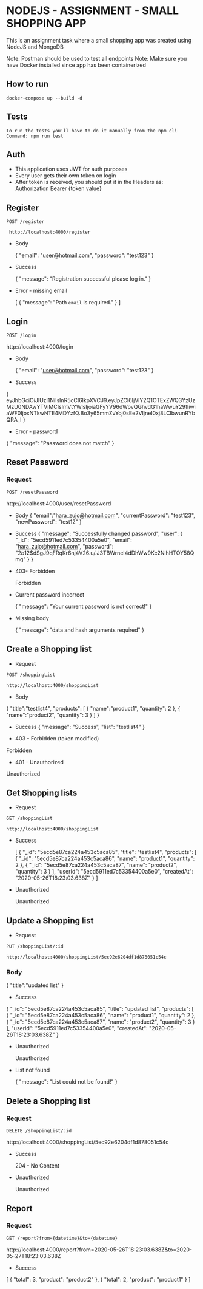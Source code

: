 # NODEJS - ASSIGNMENT - SMALL SHOPPING APP

This is an assignment task where a small shopping app was created using NodeJS and MongoDB

Note: Postman should be used to test all endpoints
Note: Make sure you have Docker installed since app has been containerized

## How to run

    docker-compose up --build -d

## Tests

    To run the tests you'll have to do it manually from the npm cli 
    Command: npm run test

## Auth

- This application uses JWT for auth purposes
- Every user gets their own token on login
- After token is received, you should put it in the Headers as: Authorization Bearer {token value}

## Register

`POST /register`

     http://localhost:4000/register

- Body

    {
        "email": "user@hotmail.com",
        "password": "test123"
    }

- Success

    {
        "message": "Registration successful please log in."
    }

- Error - missing email 

  [
    {
        "message": "Path `email` is required."
    }
  ]


## Login

`POST /login`

   http://localhost:4000/login

- Body

    {
        "email": "user@hotmail.com",
        "password": "test123"
    }

- Success

{
    eyJhbGciOiJIUzI1NiIsInR5cCI6IkpXVCJ9.eyJpZCI6IjVlY2Q1OTExZWQ3YzUzMzU0NDAwYTVlMCIsImVtYWlsIjoiaGFyYV96dWpvQGhvdG1haWwuY29tIiwiaWF0IjoxNTkwNTE4MDYzfQ.Bo3y65mmZvYoj0sEe2VIjneI0xj8LClbwunRYbQRA_I
}

- Error - password

{
    "message": "Password does not match"
}


## Reset Password

### Request

`POST /resetPassword`

   http://localhost:4000/user/resetPassword

- Body
{
	"email":"hara_zujo@hotmail.com",
	"currentPassword": "test123",
	"newPassword": "test12"
}
- Success
{
    "message": "Successfully changed password",
    "user": {
        "_id": "5ecd5911ed7c53354400a5e0",
        "email": "hara_zujo@hotmail.com",
        "password": "$2b$12$dSgJ9qFRqKr6nj4V26.u/.J3TBWrneI4dDhWw9Kc2NlhHTOY58Qmq"
    }
}

- 403- Forbidden

   Forbidden

- Current password incorrect

  {
    "message": "Your current password is not correct!"
  }

- Missing body

  {
    "message": "data and hash arguments required"
  }


## Create a Shopping list

- Request

`POST /shoppingList`

    http://localhost:4000/shoppingList

- Body

{
	"title":"testlist4",
	"products": [
		{
            "name":"product1",
			"quantity": 2
		},
		{
		"name":"product2",
		"quantity": 3
		}
	]
}

- Success
{
    "message": "Success",
    "list": "testlist4"
}

- 403 - Forbidden (token modified)

 Forbidden

 - 401 - Unauthorized
 
 Unauthorized



## Get Shopping lists

- Request

`GET /shoppingList`

    http://localhost:4000/shoppingList

- Success

    [
        {
            "_id": "5ecd5e87ca224a453c5aca85",
            "title": "testlist4",
            "products": [
                {
                    "_id": "5ecd5e87ca224a453c5aca86",
                    "name": "product1",
                    "quantity": 2
                },
                {
                    "_id": "5ecd5e87ca224a453c5aca87",
                    "name": "product2",
                    "quantity": 3
                }
            ],
            "userId": "5ecd5911ed7c53354400a5e0",
            "createdAt": "2020-05-26T18:23:03.638Z"
        }
    ]
- Unauthorized

  Unauthorized

## Update a Shopping list

- Request

`PUT /shoppingList/:id`

    http://localhost:4000/shoppingList/5ec92e6204df1d878051c54c

### Body

 {
   "title":"updated list"
 }

- Success

 {
    "_id": "5ecd5e87ca224a453c5aca85",
    "title": "updated list",
    "products": [
        {
            "_id": "5ecd5e87ca224a453c5aca86",
            "name": "product1",
            "quantity": 2
        },
        {
            "_id": "5ecd5e87ca224a453c5aca87",
            "name": "product2",
            "quantity": 3
        }
    ],
    "userId": "5ecd5911ed7c53354400a5e0",
    "createdAt": "2020-05-26T18:23:03.638Z"
}

- Unauthorized

   Unauthorized 

- List not found

  {
    "message": "List could not be found!"
  }



## Delete a Shopping list

### Request

`DELETE /shoppingList/:id`

   http://localhost:4000/shoppingList/5ec92e6204df1d878051c54c


- Success

    204 - No Content

- Unauthorized
 
    Unauthorized


## Report

### Request

`GET /report?from={datetime}&to={datetime}`

   http://localhost:4000/report?from=2020-05-26T18:23:03.638Z&to=2020-05-27T18:23:03.638Z

- Success

[
    {
        "total": 3,
        "product": "product2"
    },
    {
        "total": 2,
        "product": "product1"
    }
]